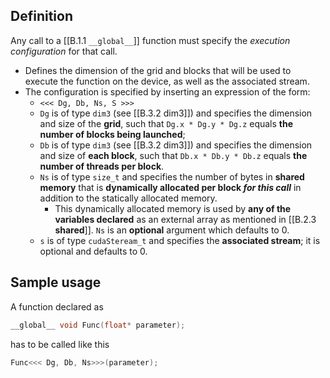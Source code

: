 ## Definition
Any call to a [[B.1.1 `__global__`]] function must specify the *execution configuration* for that call.
- Defines the dimension of the grid and blocks that will be used to execute the function on the device, as well as the associated stream.
- The configuration is specified by inserting an expression of the form:
	- `<<< Dg, Db, Ns, S >>>`
	- `Dg` is of type `dim3` (see [[B.3.2 dim3]]) and specifies the dimension and size of the **grid**, such that `Dg.x * Dg.y * Dg.z` equals **the number of blocks being launched**;
	- `Db` is of type `dim3` (see [[B.3.2 dim3]]) and specifies the dimension and size of **each block**, such that `Db.x * Db.y * Db.z` equals **the number of threads per block**.
	- `Ns` is of type `size_t` and specifies the number of bytes in **shared memory** that is **dynamically allocated per block _for this call_** in addition to the statically allocated memory.
		- This dynamically allocated memory is used by **any of the variables declared** as an external array as mentioned in [[B.2.3 __shared__]]. `Ns` is an **optional** argument which defaults to 0.
	- `s` is of type `cudaSteream_t` and specifies the **associated stream**; it is optional and defaults to 0.
	
## Sample usage
A function declared as
```cpp
__global__ void Func(float* parameter);
```
has to be called like this
```cpp
Func<<< Dg, Db, Ns>>>(parameter);
```
